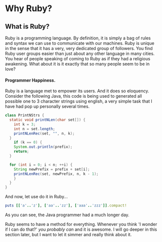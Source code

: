 # Why Ruby?

## What is Ruby?
Ruby is a programming language. By definition, it is simply a bag of rules and syntax we can use to
communicate with our machines. Ruby is unique in the sense that it has a very, very dedicated group
of followers. You find Ruby user groups easier than just about any other language in many cities.
You hear of people speaking of coming to Ruby as if they had a religious awakening. What about it
is it exactly that so many people seem to be in love?

#### Programmer Happiness.

Ruby is a language met to empower its users. And it does so eloquency. Consider the following Java,
this code is being used to generated all possible one to 3 character strings using english, a very
simple task that I have had pop up personally several times.


```JAVA
class PrintNStrs {
  static void printNLen(char set[]) {
    int k = 3;
    int n = set.length;       
    printNLenRec(set, "", n, k);
  }
    if (k == 0) {
    System.out.println(prefix);
    return;
  }

  for (int i = 0; i < n; ++i) {
    String newPrefix = prefix + set[i];
    printNLenRec(set, newPrefix, n, k - 1);
    }
  }
}

```

And now, let use do it in Ruby...

```RUBY
puts [['a'..'z'], ['aa'..'zz'], ['aaa'..'zzz']].compact!
```

As you can see, the Java programmer had a much longer day.

Ruby seems to have a method for everything. Whenever you think 'I wonder if I can do that?'
*you probably can* and it is awesome. I will go deeper in this section later, but I want to let it
simmer and really think about it.

